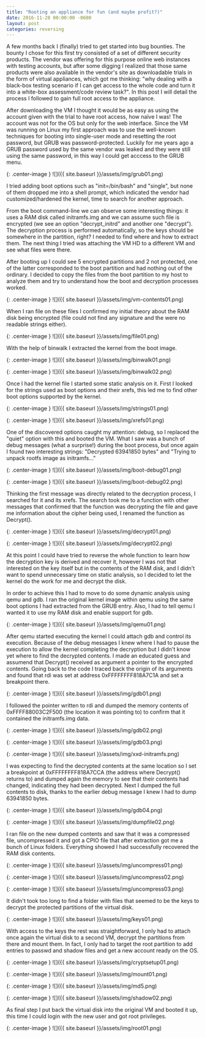 ```yaml
---
title: "Rooting an appliance for fun (and maybe profit?)"
date: 2016-11-28 00:00:00 -0600
layout: post
categories: reversing
---
```


A few months back I (finally) tried to get started into bug bounties. The bounty I chose for this first try consisted of a set of different security products. The vendor was offering for this purpose online web instances with testing accounts, but after some digging I realized that those same products were also available in the vendor's site as downloadable trials in the form of virtual appliances, which got me thinking: "why dealing with a black-box testing scenario if I can get access to the whole code and turn it into a white-box assessment/code review task?". In this post I will detail the process I followed to gain full root access to the appliance.

After downloading the VM I thought it would be as easy as using the account given with the trial to have root access, how na&iuml;ve I was! The account was not for the OS but only for the web interface. Since the VM was running on Linux my first approach was to use the well-known techniques for booting into single-user mode and resetting the root password, but GRUB was password-protected. Luckily for me years ago a GRUB password used by the same vendor was leaked and they were still using the same password, in this way I could get acccess to the GRUB menu.

{: .center-image }
![]({{ site.baseurl }}/assets/img/grub01.png)

I tried adding boot options such as "init=/bin/bash" and "single", but none of them dropped me into a shell prompt, which indicated the vendor had customized/hardened the kernel, time to search for another approach.

From the boot command-line we can observe some interesting things: it uses a RAM disk called initramfs.img and we can assume such file is encrypted (we see an option "decrypt_initrd" and another one "decrypt"). The decryption process is performed automatically, so the keys should be somewhere in the partition, right? I needed to find where and how to extract them. The next thing I tried was attaching the VM HD to a different VM and see what files were there.

After booting up I could see 5 encrypted partitions and 2 not protected, one of the latter corresponded to the boot partition and had nothing out of the ordinary. I decided to copy the files from the boot partition to my host to analyze them and try to understand how the boot and decryption processes worked.

{: .center-image }
![]({{ site.baseurl }}/assets/img/vm-contents01.png)

When I ran file on these files I confirmed my initial theory about the RAM disk being encrypted (file could not find any signature and the were no readable strings either).

{: .center-image }
![]({{ site.baseurl }}/assets/img/file01.png) 

With the help of binwalk I extracted the kernel from the boot image.

{: .center-image }
![]({{ site.baseurl }}/assets/img/binwalk01.png)

{: .center-image }
![]({{ site.baseurl }}/assets/img/binwalk02.png)

Once I had the kernel file I started some static analysis on it. First I looked for the strings used as boot options and their xrefs, this led me to find other boot options supported by the kernel. 

{: .center-image }
![]({{ site.baseurl }}/assets/img/strings01.png)

{: .center-image }
![]({{ site.baseurl }}/assets/img/xrefs01.png)

One of the discovered options caught my attention: debug, so I replaced the "quiet" option with this and booted the VM. What I saw was a bunch of debug messages (what a surprise!) during the boot process, but once again I found two interesting strings: "Decrypted 63941850 bytes" and "Trying to unpack rootfs image as initramfs..."

{: .center-image }
![]({{ site.baseurl }}/assets/img/boot-debug01.png)

{: .center-image }
![]({{ site.baseurl }}/assets/img/boot-debug02.png)

Thinking the first message was directly related to the decryption process, I searched for it and its xrefs. The search took me to a function with other messages that confirmed that the function was decrypting the file and gave me information about the cipher being used, I renamed the function as Decrypt().

{: .center-image }
![]({{ site.baseurl }}/assets/img/decrypt01.png)

{: .center-image }
![]({{ site.baseurl }}/assets/img/decrypt02.png)

At this point I could have tried to reverse the whole function to learn how the decryption key is derived and recover it, however I was not that interested on the key itself but in the contents of the RAM disk, and I didn't want to spend unnecessary time on static analysis, so I decided to let the kernel do the work for me and decrypt the disk. 

In order to achieve this I had to move to do some dynamic analysis using qemu and gdb. I ran the original kernel image within qemu using the same boot options I had extracted from the GRUB entry. Also, I had to tell qemu I wanted it to use my RAM disk and enable support for gdb.

{: .center-image }
![]({{ site.baseurl }}/assets/img/qemu01.png)

After qemu started executing the kernel I could attach gdb and control its execution. Because of the debug messages I knew where I had to pause the execution to allow the kernel completing the decryption but I didn't know yet where to find the decrypted contents. I made an educated guess and assumend that Decrypt() received as argument a pointer to the encrypted contents. Going back to the code I traced back the origin of its arguments and found that rdi was set at address 0xFFFFFFFF818A7C1A and set a breakpoint there.

{: .center-image }
![]({{ site.baseurl }}/assets/img/gdb01.png)

I followed the pointer written to rdi and dumped the memory contents of 0xFFFF88003C2F500 (the location it was pointing to) to confirm that it contained the initramfs.img data.

{: .center-image }
![]({{ site.baseurl }}/assets/img/gdb02.png)

{: .center-image }
![]({{ site.baseurl }}/assets/img/gdb03.png)

{: .center-image }
![]({{ site.baseurl }}/assets/img/xxd-initramfs.png)

I was expecting to find the decrypted contents at the same location so I set a breakpoint at 0xFFFFFFFF818A7CCA (the address where Decrypt() returns to) and dumped again the memory to see that their contents had changed, indicating they had been decrypted. Next I dumped the full contents to disk, thanks to the earlier debug message I knew I had to dump 63941850 bytes. 

{: .center-image }
![]({{ site.baseurl }}/assets/img/gdb04.png)

{: .center-image }
![]({{ site.baseurl }}/assets/img/dumpfile02.png)


I ran file on the new dumped contents and saw that it was a compressed file, uncompressed it and got a CPIO file that after extraction got me a bunch of Linux folders. Everything showed I had successfully recovered the RAM disk contents.

{: .center-image }
![]({{ site.baseurl }}/assets/img/uncompress01.png)

{: .center-image }
![]({{ site.baseurl }}/assets/img/uncompress02.png)

{: .center-image }
![]({{ site.baseurl }}/assets/img/uncompress03.png)

It didn't took too long to find a folder with files that seemed to be the keys to decrypt the protected partitions of the virtual disk.

{: .center-image }
![]({{ site.baseurl }}/assets/img/keys01.png)

With access to the keys the rest was straightforward, I only had to attach once again the virtual disk to a second VM, decrypt the partitions from there and mount them. In fact, I only had to target the root partition to add entries to passwd and shadow files and get a new account ready on the OS.

{: .center-image }
![]({{ site.baseurl }}/assets/img/cryptsetup01.png)

{: .center-image }
![]({{ site.baseurl }}/assets/img/mount01.png)

{: .center-image }
![]({{ site.baseurl }}/assets/img/md5.png)

{: .center-image }
![]({{ site.baseurl }}/assets/img/shadow02.png)

As final step I put back the virtual disk into the original VM and booted it up, this time I could login with the new user and got root privileges.

{: .center-image }
![]({{ site.baseurl }}/assets/img/root01.png)

